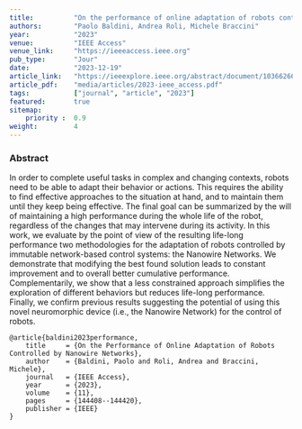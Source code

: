 ```yaml
---
title:          "On the performance of online adaptation of robots controlled by nanowire networks"
authors:        "Paolo Baldini, Andrea Roli, Michele Braccini"
year:           "2023"
venue:          "IEEE Access"
venue_link:     "https://ieeeaccess.ieee.org"
pub_type:       "Jour"
date:           "2023-12-19"
article_link:   "https://ieeexplore.ieee.org/abstract/document/10366266"
article_pdf:    "media/articles/2023-ieee_access.pdf"
tags:           ["journal", "article", "2023"]
featured:       true
sitemap:
    priority :  0.9
weight:         4
---
```


### Abstract

In order to complete useful tasks in complex and changing contexts, robots need to be able to adapt their behavior or actions. This requires the ability to find effective approaches to the situation at hand, and to maintain them until they keep being effective. The final goal can be summarized by the will of maintaining a high performance during the whole life of the robot, regardless of the changes that may intervene during its activity. In this work, we evaluate by the point of view of the resulting life-long performance two methodologies for the adaptation of robots controlled by immutable network-based control systems: the Nanowire Networks. We demonstrate that modifying the best found solution leads to constant improvement and to overall better cumulative performance. Complementarily, we show that a less constrained approach simplifies the exploration of different behaviors but reduces life-long performance. Finally, we confirm previous results suggesting the potential of using this novel neuromorphic device (i.e., the Nanowire Network) for the control of robots.

```
@article{baldini2023performance,
    title     = {On the Performance of Online Adaptation of Robots Controlled by Nanowire Networks},
    author    = {Baldini, Paolo and Roli, Andrea and Braccini, Michele},
    journal   = {IEEE Access},
    year      = {2023},
    volume    = {11},
    pages     = {144408--144420},
    publisher = {IEEE}
}
```
